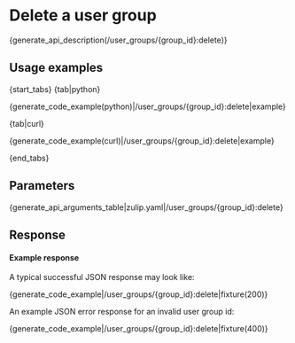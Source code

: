 # Delete a user group

{generate_api_description(/user_groups/{group_id}:delete)}

## Usage examples

{start_tabs}
{tab|python}

{generate_code_example(python)|/user_groups/{group_id}:delete|example}

{tab|curl}

{generate_code_example(curl)|/user_groups/{group_id}:delete|example}

{end_tabs}

## Parameters

{generate_api_arguments_table|zulip.yaml|/user_groups/{group_id}:delete}

## Response

#### Example response

A typical successful JSON response may look like:

{generate_code_example|/user_groups/{group_id}:delete|fixture(200)}

An example JSON error response for an invalid user group id:

{generate_code_example|/user_groups/{group_id}:delete|fixture(400)}
